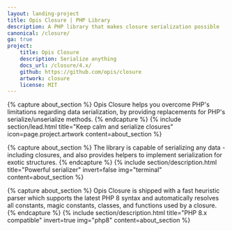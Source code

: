 ```yaml
---
layout: landing-project
title: Opis Closure | PHP Library
description: A PHP library that makes closure serialization possible
canonical: /closure/
ga: true
project:
    title: Opis Closure
    description: Serialize anything
    docs_url: /closure/4.x/
    github: https://github.com/opis/closure
    artwork: closure
    license: MIT
---
```

{% capture about_section %}
Opis Closure helps you overcome PHP's limitations regarding data serialization,
by providing replacements for PHP's serialize/unserialize methods.
{% endcapture %}
{% include section/lead.html
title="Keep calm and serialize closures"
icon=page.project.artwork
content=about_section %}

{% capture about_section %}
The library is capable of serializing any data - including closures, and also provides helpers to implement 
serialization for exotic structures.
{% endcapture %}
{% include section/description.html
title="Powerful serializer"
invert=false
img="terminal"
content=about_section %}

{% capture about_section %}
Opis Closure is shipped with a fast heuristic parser which supports the latest PHP 8 syntax and automatically
resolves all constants, magic constants, classes, and functions used by a closure.
{% endcapture %}
{% include section/description.html
title="PHP 8.x compatible"
invert=true
img="php8"
content=about_section %}